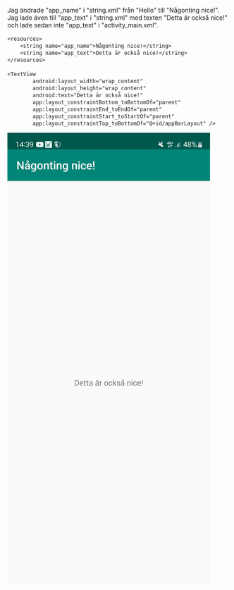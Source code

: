 Jag ändrade "app_name" i "string.xml" från "Hello" till "Någonting nice!".
Jag lade även till "app_text" i "string.xml" med texten "Detta är också nice!"
och lade sedan inte "app_text" i "activity_main.xml".

```
<resources>
    <string name="app_name">Någonting nice!</string>
    <string name="app_text">Detta är också nice!</string>
</resources>

<TextView
        android:layout_width="wrap_content"
        android:layout_height="wrap_content"
        android:text="Detta är också nice!"
        app:layout_constraintBottom_toBottomOf="parent"
        app:layout_constraintEnd_toEndOf="parent"
        app:layout_constraintStart_toStartOf="parent"
        app:layout_constraintTop_toBottomOf="@+id/appBarLayout" />
```

![](screenshot.jpg)